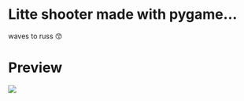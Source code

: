 # Litte shooter made with pygame... 
waves to russ 😙

# Preview
![](https://github.com/weitnow/pygame_shooter/Preview.gif)

